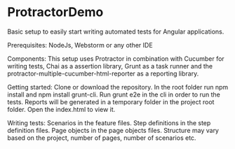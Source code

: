 # ProtractorDemo
Basic setup to easily start writing automated tests for Angular applications.

Prerequisites: NodeJs, Webstorm or any other IDE

Components: 
This setup uses Protractor in combination with Cucumber for writing tests, Chai as a assertion library, Grunt as a task runner and the protractor-multiple-cucumber-html-reporter as a reporting library.

Getting started: 
Clone or download the repository. In the root folder run npm install and npm install grunt-cli. Run grunt e2e in the cli in order to run the tests. Reports will be generated in a temporary folder in the project root folder. Open the index.html to view it.

Writing tests:
Scenarios in the feature files. Step definitions in the step definition files. Page objects in the page objects files. Structure may vary based on the project, number of pages, number of scenarios etc.
